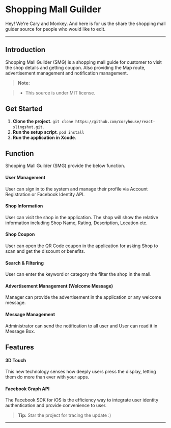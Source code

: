 Shopping Mall Guilder
===================


Hey! We're Cary and Monkey. And here is for us the share the shopping mall guider source for people who would like to edit.

----------


Introduction
-------------

Shopping Mall Guilder (SMG) is a shopping mall guide for customer to visit the shop details and getting coupon. Also providing the Map route, advertisement management and notification management.

> **Note:**

> - This source is under MIT license.
## Get Started 
1. **Clone the project**. `git clone https://github.com/coryhouse/react-slingshot.git`.
2. **Run the setup script**.  `pod install`
3. **Run the application in Xcode**.

## Function
Shopping Mall Guilder (SMG) provide the below function.
#### <i class="icon-pencil"></i> User Management
User can sign in to the system and manage their profile via Account Registration or Facebook Identity API.

#### <i class="icon-pencil"></i> Shop Information
User can visit the shop in the application. The shop will show the relative information including Shop Name, Rating, Description, Location etc.

#### <i class="icon-pencil"></i> Shop Coupon
User can open the QR Code coupon in the application for asking Shop to scan and get the discount or benefits.

#### <i class="icon-pencil"></i> Search & Filtering
User can enter the keyword or category the filter the shop in the mall.

#### <i class="icon-pencil"></i> Advertisement Management (Welcome Message)
Manager can provide the advertisement in the application or any welcome message.

#### <i class="icon-pencil"></i> Message Management
Administrator can send the notification to all user and User can read it in Message Box.
 
## Features
#### <i class="icon-hdd"></i> 3D Touch
This new technology senses how deeply users press the display, letting them do more than ever with your apps.

#### <i class="icon-hdd"></i> Facebook Graph API 
The Facebook SDK for iOS is the efficiency  way to integrate user identity authentication and provide convenience to user.


> **Tip:** Star the project for tracing the update :)


----------

